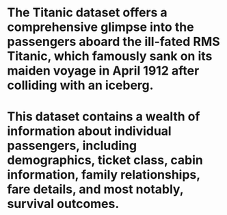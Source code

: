 # The Titanic dataset offers a comprehensive glimpse into the passengers aboard the ill-fated RMS Titanic, which famously sank on its maiden voyage in April 1912 after colliding with an iceberg. 
# This dataset contains a wealth of information about individual passengers, including demographics, ticket class, cabin information, family relationships, fare details, and most notably, survival outcomes.
